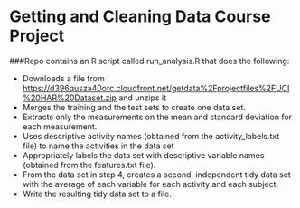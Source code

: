 # Getting and Cleaning Data Course Project

###Repo contains an R script called run_analysis.R that does the following: 
* Downloads a file from https://d396qusza40orc.cloudfront.net/getdata%2Fprojectfiles%2FUCI%20HAR%20Dataset.zip and unzips it
* Merges the training and the test sets to create one data set.
* Extracts only the measurements on the mean and standard deviation for each measurement. 
* Uses descriptive activity names (obtained from the activity_labels.txt file) to name the activities in the data set
* Appropriately labels the data set with descriptive variable names (obtained from the features.txt file). 
* From the data set in step 4, creates a second, independent tidy data set with the average of each variable for each activity and each subject.
* Write the resulting tidy data set to a file.
